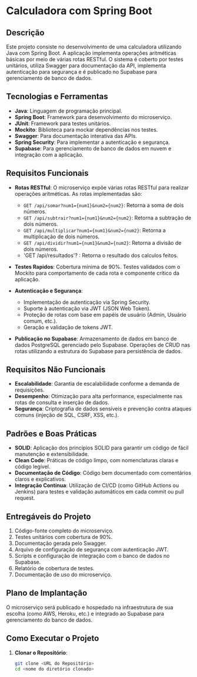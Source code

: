 # Calculadora com Spring Boot

## Descrição

Este projeto consiste no desenvolvimento de uma calculadora utilizando Java com Spring Boot. A aplicação implementa operações aritméticas básicas por meio de várias rotas RESTful. O sistema é coberto por testes unitários, utiliza Swagger para documentação da API, implementa autenticação para segurança e é publicado no Supabase para gerenciamento de banco de dados.

## Tecnologias e Ferramentas

- **Java**: Linguagem de programação principal.
- **Spring Boot**: Framework para desenvolvimento do microserviço.
- **JUnit**: Framework para testes unitários.
- **Mockito**: Biblioteca para mockar dependências nos testes.
- **Swagger**: Para documentação interativa das APIs.
- **Spring Security**: Para implementar a autenticação e segurança.
- **Supabase**: Para gerenciamento de banco de dados em nuvem e integração com a aplicação.

## Requisitos Funcionais

- **Rotas RESTful**: O microserviço expõe várias rotas RESTful para realizar operações aritméticas. As rotas implementadas são:

    - `GET /api/somar?num1={num1}&num2={num2}`: Retorna a soma de dois números.
    - `GET /api/subtrair?num1={num1}&num2={num2}`: Retorna a subtração de dois números.
    - `GET /api/multiplicar?num1={num1}&num2={num2}`: Retorna a multiplicação de dois números.
    - `GET /api/dividir?num1={num1}&num2={num2}`: Retorna a divisão de dois números.
    - 'GET /api/resultados'? : Retorna o resultado dos calculos feitos.

- **Testes Rapidos**: Cobertura mínima de 90%. Testes validados com o Mockito para comportamento de cada rota e componente crítico da aplicação.

- **Autenticação e Segurança**:
    - Implementação de autenticação via Spring Security.
    - Suporte à autenticação via JWT (JSON Web Token).
    - Proteção de rotas com base em papéis de usuário (Admin, Usuário comum, etc.).
    - Geração e validação de tokens JWT.

- **Publicação no Supabase**: Armazenamento de dados em banco de dados PostgreSQL gerenciado pelo Supabase. Operações de CRUD nas rotas utilizando a estrutura do Supabase para persistência de dados.

## Requisitos Não Funcionais

- **Escalabilidade**: Garantia de escalabilidade conforme a demanda de requisições.
- **Desempenho**: Otimização para alta performance, especialmente nas rotas de consulta e inserção de dados.
- **Segurança**: Criptografia de dados sensíveis e prevenção contra ataques comuns (injeção de SQL, CSRF, XSS, etc.).

## Padrões e Boas Práticas

- **SOLID**: Aplicação dos princípios SOLID para garantir um código de fácil manutenção e extensibilidade.
- **Clean Code**: Práticas de código limpo, com nomenclaturas claras e código legível.
- **Documentação de Código**: Código bem documentado com comentários claros e explicativos.
- **Integração Contínua**: Utilização de CI/CD (como GitHub Actions ou Jenkins) para testes e validação automáticos em cada commit ou pull request.

## Entregáveis do Projeto

1. Código-fonte completo do microserviço.
2. Testes unitários com cobertura de 90%.
3. Documentação gerada pelo Swagger.
4. Arquivo de configuração de segurança com autenticação JWT.
5. Scripts e configuração de integração com o banco de dados no Supabase.
6. Relatório de cobertura de testes.
7. Documentação de uso do microserviço.

## Plano de Implantação

O microserviço será publicado e hospedado na infraestrutura de sua escolha (como AWS, Heroku, etc.) e integrado ao Supabase para gerenciamento do banco de dados.

## Como Executar o Projeto

1. **Clonar o Repositório**:
   ```bash
   git clone <URL do Repositório>
   cd <nome do diretório clonado>

